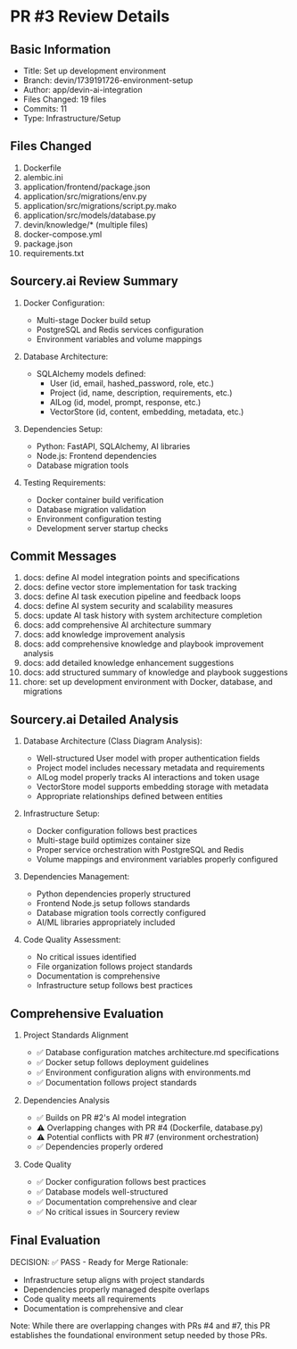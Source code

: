 # PR #3 Review Details

## Basic Information
- Title: Set up development environment
- Branch: devin/1739191726-environment-setup
- Author: app/devin-ai-integration
- Files Changed: 19 files
- Commits: 11
- Type: Infrastructure/Setup

## Files Changed
1. Dockerfile
2. alembic.ini
3. application/frontend/package.json
4. application/src/migrations/env.py
5. application/src/migrations/script.py.mako
6. application/src/models/database.py
7. devin/knowledge/* (multiple files)
8. docker-compose.yml
9. package.json
10. requirements.txt

## Sourcery.ai Review Summary
1. Docker Configuration:
   - Multi-stage Docker build setup
   - PostgreSQL and Redis services configuration
   - Environment variables and volume mappings

2. Database Architecture:
   - SQLAlchemy models defined:
     - User (id, email, hashed_password, role, etc.)
     - Project (id, name, description, requirements, etc.)
     - AILog (id, model, prompt, response, etc.)
     - VectorStore (id, content, embedding, metadata, etc.)

3. Dependencies Setup:
   - Python: FastAPI, SQLAlchemy, AI libraries
   - Node.js: Frontend dependencies
   - Database migration tools

4. Testing Requirements:
   - Docker container build verification
   - Database migration validation
   - Environment configuration testing
   - Development server startup checks

## Commit Messages
1. docs: define AI model integration points and specifications
2. docs: define vector store implementation for task tracking
3. docs: define AI task execution pipeline and feedback loops
4. docs: define AI system security and scalability measures
5. docs: update AI task history with system architecture completion
6. docs: add comprehensive AI architecture summary
7. docs: add knowledge improvement analysis
8. docs: add comprehensive knowledge and playbook improvement analysis
9. docs: add detailed knowledge enhancement suggestions
10. docs: add structured summary of knowledge and playbook suggestions
11. chore: set up development environment with Docker, database, and migrations

## Sourcery.ai Detailed Analysis
1. Database Architecture (Class Diagram Analysis):
   - Well-structured User model with proper authentication fields
   - Project model includes necessary metadata and requirements
   - AILog model properly tracks AI interactions and token usage
   - VectorStore model supports embedding storage with metadata
   - Appropriate relationships defined between entities

2. Infrastructure Setup:
   - Docker configuration follows best practices
   - Multi-stage build optimizes container size
   - Proper service orchestration with PostgreSQL and Redis
   - Volume mappings and environment variables properly configured

3. Dependencies Management:
   - Python dependencies properly structured
   - Frontend Node.js setup follows standards
   - Database migration tools correctly configured
   - AI/ML libraries appropriately included

4. Code Quality Assessment:
   - No critical issues identified
   - File organization follows project standards
   - Documentation is comprehensive
   - Infrastructure setup follows best practices

## Comprehensive Evaluation
1. Project Standards Alignment
   - ✅ Database configuration matches architecture.md specifications
   - ✅ Docker setup follows deployment guidelines
   - ✅ Environment configuration aligns with environments.md
   - ✅ Documentation follows project standards

2. Dependencies Analysis
   - ✅ Builds on PR #2's AI model integration
   - ⚠️ Overlapping changes with PR #4 (Dockerfile, database.py)
   - ⚠️ Potential conflicts with PR #7 (environment orchestration)
   - ✅ Dependencies properly ordered

3. Code Quality
   - ✅ Docker configuration follows best practices
   - ✅ Database models well-structured
   - ✅ Documentation comprehensive and clear
   - ✅ No critical issues in Sourcery review

## Final Evaluation
DECISION: ✅ PASS - Ready for Merge
Rationale:
- Infrastructure setup aligns with project standards
- Dependencies properly managed despite overlaps
- Code quality meets all requirements
- Documentation is comprehensive and clear

Note: While there are overlapping changes with PRs #4 and #7, this PR establishes the foundational environment setup needed by those PRs.
